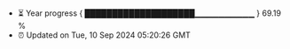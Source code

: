 - ⏳ Year progress { ████████████████████▁▁▁▁▁▁▁▁▁▁ } 69.19 %
- ⏰ Updated on Tue, 10 Sep 2024 05:20:26 GMT


